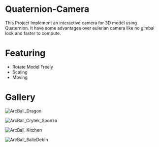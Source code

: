 # Quaternion-Camera
This Project Implement an interactive camera for 3D model using Quaternion. It have some advantages over eulerian camera like no gimbal lock and faster to compute.

# Featuring

- Rotate Model Freely
- Scaling
- Moving

# Gallery 

![ArcBall_Dragon](https://user-images.githubusercontent.com/93391908/140274934-5b6a7c4b-2971-4432-a4a6-d32bdcf33093.png)

![ArcBall_Crytek_Sponza](https://user-images.githubusercontent.com/93391908/140276386-a607255d-d80d-4223-96e4-9e9261535caa.png)

![ArcBall_Kitchen](https://user-images.githubusercontent.com/93391908/140276782-b04ba748-ea59-47db-831f-6db416c21ba2.png)


![ArcBall_SalleDebin](https://user-images.githubusercontent.com/93391908/140276203-84471a28-6127-4d1a-8928-185f00358a1f.png)


